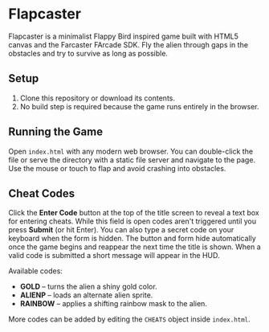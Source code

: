 # Flapcaster

Flapcaster is a minimalist Flappy Bird inspired game built with HTML5 canvas and the Farcaster FArcade SDK. Fly the alien through gaps in the obstacles and try to survive as long as possible.

## Setup

1. Clone this repository or download its contents.
2. No build step is required because the game runs entirely in the browser.

## Running the Game

Open `index.html` with any modern web browser. You can double-click the file or serve the directory with a static file server and navigate to the page. Use the mouse or touch to flap and avoid crashing into obstacles.


## Cheat Codes

Click the **Enter Code** button at the top of the title screen to reveal a text box for entering cheats. While this field is open codes aren\'t triggered until you press **Submit** (or hit Enter). You can also type a secret code on your keyboard when the form is hidden. The button and form hide automatically once the game begins and reappear the next time the title is shown. When a valid code is submitted a short message will appear in the HUD.

Available codes:

- **GOLD** – turns the alien a shiny gold color.
- **ALIENP** – loads an alternate alien sprite.
- **RAINBOW** – applies a shifting rainbow mask to the alien.

More codes can be added by editing the `CHEATS` object inside `index.html`.

